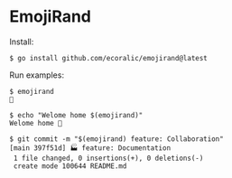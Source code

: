 # EmojiRand

Install:

```
$ go install github.com/ecoralic/emojirand@latest
```

Run examples:

```
$ emojirand
🌝

$ echo "Welome home $(emojirand)"
Welome home 🍿

$ git commit -m "$(emojirand) feature: Collaboration"
[main 397f51d] 🏭 feature: Documentation
 1 file changed, 0 insertions(+), 0 deletions(-)
 create mode 100644 README.md
```
